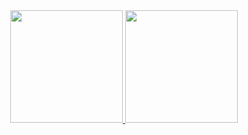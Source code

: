 <div align="center">
  <a href="https://github.com/GeorgeSantana1">
  <img height="180em" src="https://github-readme-stats.vercel.app/api?username=GeorgeSantana1&show_icons=true&theme=dracula&include_all_commits=true&count_private=true"/>
  <img height="180em" src="https://github-readme-stats.vercel.app/api/top-langs/?username=GeorgeSantana1&layout=compact&langs_count=7&theme=dracula"/>
</div>
